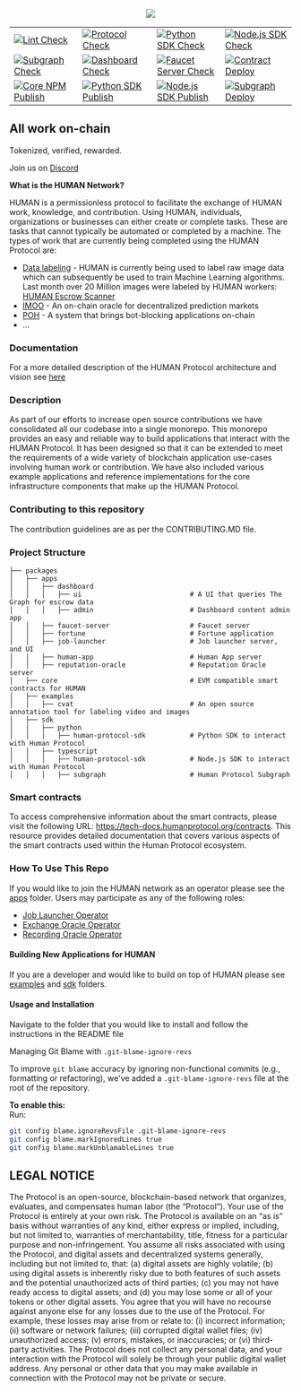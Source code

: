 <p align="center">
<a href="https://www.humanprotocol.org/"><img src="https://user-images.githubusercontent.com/104898604/201488028-2b0f29cb-c620-484f-991f-4a8b16efd7cc.png" /></a></p>

| | | | |
| --- | --- | --- | --- |
| [![Lint Check](https://github.com/humanprotocol/human-protocol/actions/workflows/ci-lint.yaml/badge.svg?branch=main)](https://github.com/humanprotocol/human-protocol/actions/workflows/ci-lint.yaml) | [![Protocol Check](https://github.com/humanprotocol/human-protocol/actions/workflows/ci-test-core.yaml/badge.svg?branch=main)](https://github.com/humanprotocol/human-protocol/actions/workflows/ci-test-core.yaml) | [![Python SDK Check](https://github.com/humanprotocol/human-protocol/actions/workflows/ci-test-python-sdk.yaml/badge.svg?branch=main)](https://github.com/humanprotocol/human-protocol/actions/workflows/ci-test-python-sdk.yaml) | [![Node.js SDK Check](https://github.com/humanprotocol/human-protocol/actions/workflows/ci-test-node-sdk.yaml/badge.svg?branch=main)](https://github.com/humanprotocol/human-protocol/actions/workflows/ci-test-node-sdk.yaml) |
| [![Subgraph Check](https://github.com/humanprotocol/human-protocol/actions/workflows/ci-test-subgraph.yaml/badge.svg?branch=main)](https://github.com/humanprotocol/human-protocol/actions/workflows/ci-test-subgraph.yaml) | [![Dashboard Check](https://github.com/humanprotocol/human-protocol/actions/workflows/ci-test-dashboard.yaml/badge.svg?branch=main)](https://github.com/humanprotocol/human-protocol/actions/workflows/ci-test-dashboard.yaml) | [![Faucet Server Check](https://github.com/humanprotocol/human-protocol/actions/workflows/ci-test-faucet-server.yaml/badge.svg?branch=main)](https://github.com/humanprotocol/human-protocol/actions/workflows/ci-test-faucet-server.yaml) | [![Contract Deploy](https://github.com/humanprotocol/human-protocol/actions/workflows/cd-deploy-contracts.yaml/badge.svg?event=workflow_dispatch)](https://github.com/humanprotocol/human-protocol/actions/workflows/cd-deploy-contracts.yaml) |
| [![Core NPM Publish](https://github.com/humanprotocol/human-protocol/actions/workflows/cd-core.yaml/badge.svg?event=release)](https://github.com/humanprotocol/human-protocol/actions/workflows/cd-core.yaml) | [![Python SDK Publish](https://github.com/humanprotocol/human-protocol/actions/workflows/cd-python-sdk.yaml/badge.svg?event=release)](https://github.com/humanprotocol/human-protocol/actions/workflows/cd-python-sdk.yaml) | [![Node.js SDK Publish](https://github.com/humanprotocol/human-protocol/actions/workflows/cd-node-sdk.yaml/badge.svg?event=release)](https://github.com/humanprotocol/human-protocol/actions/workflows/cd-node-sdk.yaml) | [![Subgraph Deploy](https://github.com/humanprotocol/human-protocol/actions/workflows/cd-subgraph.yaml/badge.svg?branch=main)](https://github.com/humanprotocol/human-protocol/actions/workflows/cd-subgraph.yaml) |


## All work on-chain

Tokenized, verified, rewarded.

Join us on [Discord](http://hmt.ai/discord)

**What is the HUMAN Network?**

HUMAN is a permissionless protocol to facilitate the exchange of HUMAN work, knowledge, and contribution.  Using HUMAN, individuals, organizations or businesses can either create or complete tasks.  These are tasks that cannot typically be automated or completed by a machine.  The types of work that are currently being completed using the HUMAN Protocol are:

* [Data labeling](https://app.humanprotocol.org/) - HUMAN is currently being used to label raw image data which can subsequently be used to train Machine Learning algorithms.  Last month over 20 Million images were labeled by HUMAN workers: [HUMAN Escrow Scanner](https://dashboard.humanprotocol.org/)
* [IMOO](https://www.humanprotocol.org/imoo) - An on-chain oracle for decentralized prediction markets
* [POH](https://www.humanprotocol.org/proof-of-humanity) - A system that brings bot-blocking applications on-chain
* …

### Documentation

For a more detailed description of the HUMAN Protocol architecture and vision see [here](https://tech-docs.humanprotocol.org/)

### Description

As part of our efforts to increase open source contributions we have consolidated all our codebase into a single monorepo.  This monorepo provides an easy and reliable way to  build applications that interact with the HUMAN Protocol.  It has been designed so that it can be extended to meet the requirements of a wide variety of blockchain application use-cases involving human work or contribution.  We have also included various example applications and reference implementations for the core infrastructure components that make up the HUMAN Protocol.

### Contributing to this repository

The contribution guidelines are as per the CONTRIBUTING.MD file.

### Project Structure

```raw
├── packages
│   ├── apps
│   │   ├── dashboard
│   │   │   ├── ui                           # A UI that queries The Graph for escrow data
│   │   │   ├── admin                        # Dashboard content admin app
│   │   ├── faucet-server                    # Faucet server
│   │   ├── fortune                          # Fortune application
│   │   ├── job-launcher                     # Job launcher server, and UI
│   │   ├── human-app                        # Human App server
│   │   ├── reputation-oracle                # Reputation Oracle server
│   ├── core                                 # EVM compatible smart contracts for HUMAN
│   ├── examples
│   │   ├── cvat                             # An open source annotation tool for labeling video and images
│   ├── sdk
│   │   ├── python
│   │   │   ├── human-protocol-sdk           # Python SDK to interact with Human Protocol
│   │   ├── typescript
│   │   │   ├── human-protocol-sdk           # Node.js SDK to interact with Human Protocol
│   │   │   ├── subgraph                     # Human Protocol Subgraph
```
### Smart contracts
To access comprehensive information about the smart contracts, please visit the following URL: https://tech-docs.humanprotocol.org/contracts. This resource provides detailed documentation that covers various aspects of the smart contracts used within the Human Protocol ecosystem.

### How To Use This Repo

If you would like to join the HUMAN network as an operator please see the [apps](https://github.com/humanprotocol/human-protocol/tree/main/packages/apps) folder.  Users may participate as any of the following roles:

* [Job Launcher Operator](https://github.com/humanprotocol/human-protocol/tree/main/packages/apps/job-launcher)
* [Exchange Oracle Operator](https://github.com/humanprotocol/human-protocol/tree/main/packages/apps/fortune/exchange-oracle)
* [Recording Oracle Operator](https://github.com/humanprotocol/human-protocol/tree/main/packages/apps/fortune/recording-oracle)

#### Building New Applications for HUMAN

If you are a developer and would like to build on top of HUMAN please see [examples](https://github.com/humanprotocol/human-protocol/tree/main/packages/examples) and [sdk](https://github.com/humanprotocol/human-protocol/tree/main/packages/sdk) folders.

#### Usage and Installation

Navigate to the folder that you would like to install and follow the instructions in the README file

Managing Git Blame with `.git-blame-ignore-revs`

To improve `git blame` accuracy by ignoring non-functional commits (e.g., formatting or refactoring), we've added a `.git-blame-ignore-revs` file at the root of the repository.

**To enable this:**  
Run:
```bash
git config blame.ignoreRevsFile .git-blame-ignore-revs
git config blame.markIgnoredLines true
git config blame.markUnblamableLines true
```

## LEGAL NOTICE

The Protocol is an open-source, blockchain-based network that organizes, evaluates, and compensates human labor (the “Protocol”).  Your use of the Protocol is entirely at your own risk. The Protocol is available on an “as is” basis without warranties of any kind, either express or implied, including, but not limited to, warranties of merchantability, title, fitness for a particular purpose and non-infringement. You assume all risks associated with using the Protocol, and digital assets   and   decentralized   systems   generally,   including   but   not
limited to, that: (a) digital assets are highly volatile; (b) using digital assets is inherently risky due to both features of such assets and the potential unauthorized acts of third parties; (c) you may not have ready access to digital assets; and (d) you may lose some or all of your tokens or other digital assets. You agree that you will have no recourse against anyone else for any losses due to the use of the Protocol. For example, these losses may arise from or relate to: (i) incorrect   information;   (ii)   software   or   network   failures;  (iii) corrupted digital wallet files; (iv) unauthorized access; (v) errors, mistakes, or inaccuracies; or (vi) third-party activities. The Protocol does not collect any personal data, and your interaction with the Protocol will solely be through your public digital wallet address. Any personal or other data that you may make available in connection with the Protocol may not be private or secure.
